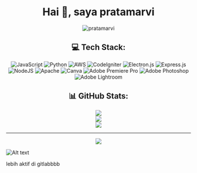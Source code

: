 <h1 align="center">Hai 👋, saya pratamarvi</h1>
<div align="center">
  <p align="center"> 
    <img src="https://komarev.com/ghpvc/?username=pratamarvi&label=Profile%20views&color=0e75b6&style=flat" alt="pratamarvi" /> 
  </p>

  <h2>💻 Tech Stack:</h2>
  <p>
    <img src="https://img.shields.io/badge/javascript-%23323330.svg?style=for-the-badge&logo=javascript&logoColor=%23F7DF1E" alt="JavaScript">
    <img src="https://img.shields.io/badge/python-3670A0?style=for-the-badge&logo=python&logoColor=ffdd54" alt="Python">
    <img src="https://img.shields.io/badge/AWS-%23FF9900.svg?style=for-the-badge&logo=amazon-aws&logoColor=white" alt="AWS">
    <img src="https://img.shields.io/badge/CodeIgniter-%23EF4223.svg?style=for-the-badge&logo=codeIgniter&logoColor=white" alt="CodeIgniter">
    <img src="https://img.shields.io/badge/Electron-191970?style=for-the-badge&logo=Electron&logoColor=white" alt="Electron.js">
    <img src="https://img.shields.io/badge/express.js-%23404d59.svg?style=for-the-badge&logo=express&logoColor=%2361DAFB" alt="Express.js">
    <img src="https://img.shields.io/badge/node.js-6DA55F?style=for-the-badge&logo=node.js&logoColor=white" alt="NodeJS">
    <img src="https://img.shields.io/badge/apache-%23D42029.svg?style=for-the-badge&logo=apache&logoColor=white" alt="Apache">
    <img src="https://img.shields.io/badge/Canva-%2300C4CC.svg?style=for-the-badge&logo=Canva&logoColor=white" alt="Canva">
    <img src="https://img.shields.io/badge/Adobe%20Premiere%20Pro-9999FF.svg?style=for-the-badge&logo=Adobe%20Premiere%20Pro&logoColor=white" alt="Adobe Premiere Pro">
    <img src="https://img.shields.io/badge/adobe%20photoshop-%2331A8FF.svg?style=for-the-badge&logo=adobe%20photoshop&logoColor=white" alt="Adobe Photoshop">
    <img src="https://img.shields.io/badge/Adobe%20Lightroom-31A8FF.svg?style=for-the-badge&logo=Adobe%20Lightroom&logoColor=white" alt="Adobe Lightroom">
  </p>

  <h2>📊 GitHub Stats:</h2>
  <img src="https://github-readme-stats.vercel.app/api?username=pratamarvi&theme=dark&hide_border=false&include_all_commits=true&count_private=true"><br/>
  <img src="https://github-readme-streak-stats.herokuapp.com/?user=pratamarvi&theme=dark&hide_border=false"><br/>
  <img src="https://github-readme-stats.vercel.app/api/top-langs/?username=pratamarvi&theme=dark&hide_border=false&include_all_commits=true&count_private=true&layout=compact">

---
[![](https://visitcount.itsvg.in/api?id=pratamarvi&icon=0&color=0)](https://visitcount.itsvg.in)

<!-- Proudly created with GPRM ( https://gprm.itsvg.in ) -->
</div>

![Alt text](https://spotify-recently-played-readme.vercel.app/api?user=21iclpmbpjbslenc34n5vg7yy&count={count})




lebih aktif di gitlabbbb
